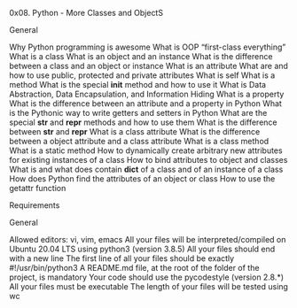 0x08. Python - More Classes and ObjectS

General

 Why Python programming is awesome
 What is OOP
 “first-class everything”
 What is a class
 What is an object and an instance
 What is the difference between a class and an object or instance
 What is an attribute
 What are and how to use public, protected and private attributes
 What is self
 What is a method
 What is the special __init__ method and how to use it
 What is Data Abstraction, Data Encapsulation, and Information Hiding
 What is a property
 What is the difference between an attribute and a property in Python
 What is the Pythonic way to write getters and setters in Python
 What are the special __str__ and __repr__ methods and how to use them
 What is the difference between __str__ and __repr__
 What is a class attribute
 What is the difference between a object attribute and a class attribute
 What is a class method
 What is a static method
 How to dynamically create arbitrary new attributes for existing instances of a class
 How to bind attributes to object and classes
 What is and what does contain __dict__ of a class and of an instance of a class
 How does Python find the attributes of an object or class
 How to use the getattr function

Requirements

General

 Allowed editors: vi, vim, emacs
 All your files will be interpreted/compiled on Ubuntu 20.04 LTS using python3 (version 3.8.5)
 All your files should end with a new line
 The first line of all your files should be exactly #!/usr/bin/python3
 A README.md file, at the root of the folder of the project, is mandatory
 Your code should use the pycodestyle (version 2.8.*)
 All your files must be executable
 The length of your files will be tested using wc
